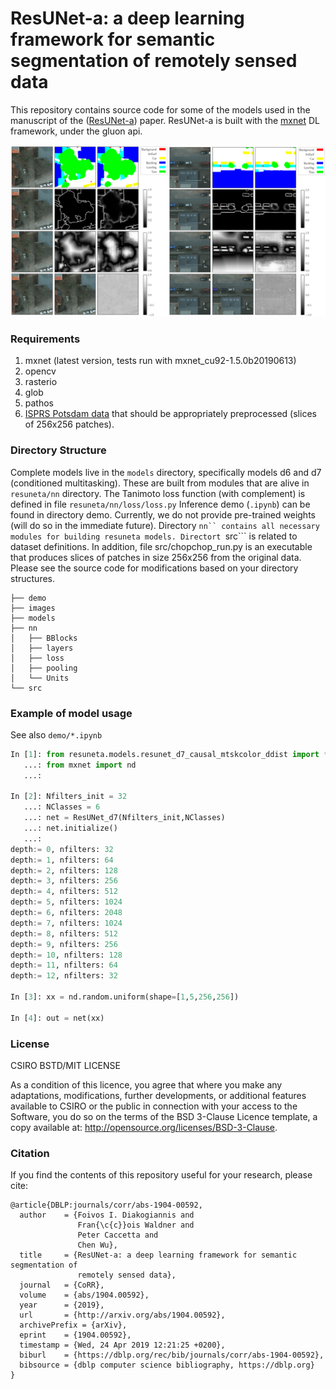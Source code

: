 # ResUNet-a: a deep learning framework for semantic segmentation of remotely sensed data

This repository contains source code for some of the models used in the manuscript of the ([ResUNet-a](https://arxiv.org/abs/1904.00592)) paper. ResUNet-a is built with the [mxnet](https://mxnet.incubator.apache.org/) DL framework, under the gluon api. 


![inference example](images/inference_all_tasks_1.png)

### Requirements
1. mxnet (latest version, tests run with mxnet_cu92-1.5.0b20190613)
2. opencv
3. rasterio
4. glob
5. pathos
6. [ISPRS Potsdam data](http://www2.isprs.org/commissions/comm3/wg4/2d-sem-label-potsdam.html) that should be appropriately preprocessed (slices of 256x256 patches). 



### Directory Structure

Complete models live in the ```models``` directory, specifically models d6 and d7 (conditioned multitasking). 
These are built from modules that are alive in ```resuneta/nn``` directory. The Tanimoto loss function (with complement) is defined in file ```resuneta/nn/loss/loss.py```  Inference demo (```.ipynb```) can be found in directory demo. Currently, we do not provide pre-trained weights (will do so in the immediate future). Directory ```nn`` contains all necessary modules for building resuneta models. Directort ```src``` is related to dataset definitions. In addition, file src/chopchop_run.py is an executable that produces slices of patches in size 256x256 from the original data. Please see the source code for modifications based on your directory structures. 

```
├── demo
├── images
├── models
├── nn
│   ├── BBlocks
│   ├── layers
│   ├── loss
│   ├── pooling
│   └── Units
└── src
```

### Example of model usage 
See also ```demo/*.ipynb```

```python
In [1]: from resuneta.models.resunet_d7_causal_mtskcolor_ddist import *
   ...: from mxnet import nd
   ...: 

In [2]: Nfilters_init = 32
   ...: NClasses = 6
   ...: net = ResUNet_d7(Nfilters_init,NClasses)
   ...: net.initialize()
   ...: 
depth:= 0, nfilters: 32
depth:= 1, nfilters: 64
depth:= 2, nfilters: 128
depth:= 3, nfilters: 256
depth:= 4, nfilters: 512
depth:= 5, nfilters: 1024
depth:= 6, nfilters: 2048
depth:= 7, nfilters: 1024
depth:= 8, nfilters: 512
depth:= 9, nfilters: 256
depth:= 10, nfilters: 128
depth:= 11, nfilters: 64
depth:= 12, nfilters: 32

In [3]: xx = nd.random.uniform(shape=[1,5,256,256]) 

In [4]: out = net(xx)
```


### License
CSIRO BSTD/MIT LICENSE

As a condition of this licence, you agree that where you make any adaptations, modifications, further developments, or additional features available to CSIRO or the public in connection with your access to the Software, you do so on the terms of the BSD 3-Clause Licence template, a copy available at: http://opensource.org/licenses/BSD-3-Clause.

### Citation
If you find the contents of this repository useful for your research, please cite: 

```
@article{DBLP:journals/corr/abs-1904-00592,
  author    = {Foivos I. Diakogiannis and
               Fran{\c{c}}ois Waldner and
               Peter Caccetta and
               Chen Wu},
  title     = {ResUNet-a: a deep learning framework for semantic segmentation of
               remotely sensed data},
  journal   = {CoRR},
  volume    = {abs/1904.00592},
  year      = {2019},
  url       = {http://arxiv.org/abs/1904.00592},
  archivePrefix = {arXiv},
  eprint    = {1904.00592},
  timestamp = {Wed, 24 Apr 2019 12:21:25 +0200},
  biburl    = {https://dblp.org/rec/bib/journals/corr/abs-1904-00592},
  bibsource = {dblp computer science bibliography, https://dblp.org}
}
￼
```
